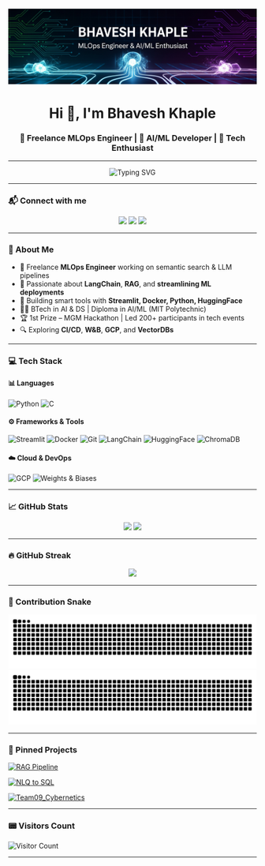 <!-- Banner (Upload your banner or use a link below) -->
<p align="center">
  <img src="banner bhavesh.png" alt="Bhavesh's banner" />
</p>

<h1 align="center">Hi 👋, I'm Bhavesh Khaple</h1>

<h3 align="center">🚀 Freelance MLOps Engineer | 🤖 AI/ML Developer | 🧠 Tech Enthusiast</h3>

---

<p align="center">
  <img src="https://readme-typing-svg.demolab.com?font=Fira+Code&size=20&pause=1000&color=00C1FF&center=true&vCenter=true&width=435&lines=Building+RAG+Pipelines+%F0%9F%94%A5;Deploying+LLM+Assistants+%E2%9C%8C%EF%B8%8F;Optimizing+MLOps+Workflows+%E2%9C%A8" alt="Typing SVG" />
</p>

---

### 📬 Connect with me

<p align="center">
  <a href="mailto:bhaveshkhaple@gmail.com"><img src="https://img.shields.io/badge/Gmail-D14836?style=for-the-badge&logo=gmail&logoColor=white" /></a>
  <a href="https://linkedin.com/in/bhavesh-khaple-348063268"><img src="https://img.shields.io/badge/LinkedIn-blue?style=for-the-badge&logo=linkedin&logoColor=white" /></a>
  <a href="https://github.com/BhaveshKhaple"><img src="https://img.shields.io/badge/GitHub-100000?style=for-the-badge&logo=github&logoColor=white" /></a>
</p>

---

### 🧠 About Me

- 💼 Freelance **MLOps Engineer** working on semantic search & LLM pipelines
- 🧠 Passionate about **LangChain**, **RAG**, and **streamlining ML deployments**
- 🧪 Building smart tools with **Streamlit, Docker, Python, HuggingFace**
- 🧑‍🎓 BTech in AI & DS | Diploma in AI/ML (MIT Polytechnic)
- 🏆 1st Prize – MGM Hackathon | Led 200+ participants in tech events
- 🔍 Exploring **CI/CD**, **W&B**, **GCP**, and **VectorDBs**

---

### 💻 Tech Stack

#### 📊 Languages
![Python](https://img.shields.io/badge/-Python-05122A?style=flat&logo=python)
![C](https://img.shields.io/badge/-C-05122A?style=flat&logo=c)

#### ⚙️ Frameworks & Tools
![Streamlit](https://img.shields.io/badge/Streamlit-FF4B4B?style=flat&logo=streamlit&logoColor=white)
![Docker](https://img.shields.io/badge/Docker-2496ED?style=flat&logo=docker&logoColor=white)
![Git](https://img.shields.io/badge/Git-F05032?style=flat&logo=git&logoColor=white)
![LangChain](https://img.shields.io/badge/LangChain-black?style=flat&logo=chainlink&logoColor=white)
![HuggingFace](https://img.shields.io/badge/HuggingFace-yellow?style=flat&logo=huggingface&logoColor=white)
![ChromaDB](https://img.shields.io/badge/ChromaDB-purple?style=flat)

#### ☁️ Cloud & DevOps
![GCP](https://img.shields.io/badge/Google%20Cloud-4285F4?style=flat&logo=google-cloud&logoColor=white)
![Weights & Biases](https://img.shields.io/badge/W%26B-black?style=flat&logo=weights-and-biases&logoColor=yellow)

---

### 📈 GitHub Stats

<p align="center">
  <img src="https://github-readme-stats.vercel.app/api?username=BhaveshKhaple&show_icons=true&theme=tokyonight" />
  <img src="https://github-readme-stats.vercel.app/api/top-langs/?username=BhaveshKhaple&layout=compact&theme=tokyonight" />
</p>

---

### 🔥 GitHub Streak

<p align="center">
  <img src="https://github-readme-streak-stats.herokuapp.com?user=BhaveshKhaple&theme=tokyonight" />
</p>

---

### 🐍 Contribution Snake

![GitHub Snake Light](https://raw.githubusercontent.com/BhaveshKhaple/BhaveshKhaple/output/github-contribution-grid-snake.svg#gh-light-mode-only)
![GitHub Snake Dark](https://raw.githubusercontent.com/BhaveshKhaple/BhaveshKhaple/output/github-contribution-grid-snake-dark.svg#gh-dark-mode-only)

---
### 📌 Pinned Projects

[![RAG Pipeline](https://github-readme-stats.vercel.app/api/pin/?username=BhaveshKhaple&repo=RAG-prototype-Pipeline&theme=tokyonight)](https://github.com/BhaveshKhaple/RAG-prototype-Pipeline)

[![NLQ to SQL](https://github-readme-stats.vercel.app/api/pin/?username=BhaveshKhaple&repo=NLQ-2-SQL&theme=tokyonight)](https://github.com/BhaveshKhaple/NLQ-2-SQL)

[![Team09_Cybernetics](https://github-readme-stats.vercel.app/api/pin/?username=BhaveshKhaple&repo=Team09_Cybernetics&theme=tokyonight)](https://github.com/BhaveshKhaple/Team09_Cybernetics)




---

### 📟 Visitors Count

![Visitor Count](https://komarev.com/ghpvc/?username=BhaveshKhaple&color=blue&style=flat)

---
